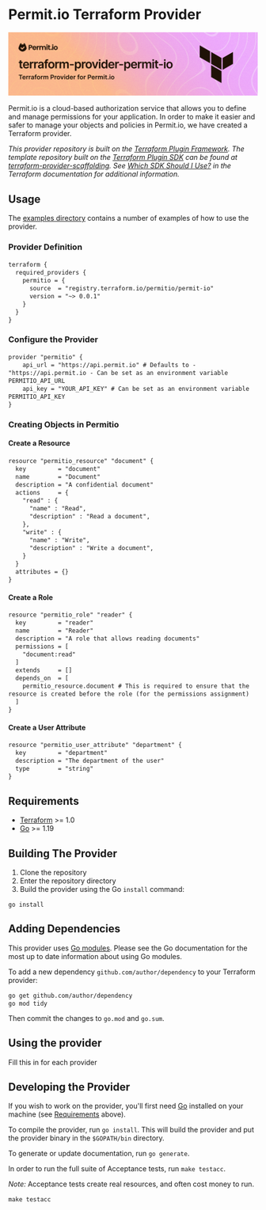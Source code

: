 # Permit.io Terraform Provider

![tf-0.png](imgs/tf-0.png)

Permit.io is a cloud-based authorization service that allows you to define and manage permissions for your application.
In order to make it easier and safer to manage your objects and policies in Permit.io, we have created a Terraform provider.

_This provider repository is built on the [Terraform Plugin Framework](https://github.com/hashicorp/terraform-plugin-framework). The template repository built on the [Terraform Plugin SDK](https://github.com/hashicorp/terraform-plugin-sdk) can be found at [terraform-provider-scaffolding](https://github.com/hashicorp/terraform-provider-scaffolding). See [Which SDK Should I Use?](https://developer.hashicorp.com/terraform/plugin/framework-benefits) in the Terraform documentation for additional information._

## Usage

The [examples directory](./examples) contains a number of examples of how to use the provider.

### Provider Definition

```hcl
terraform {
  required_providers {
    permitio = {
      source  = "registry.terraform.io/permitio/permit-io"
      version = "~> 0.0.1"
    }
  }
}
```

### Configure the Provider

```hcl
provider "permitio" {
    api_url = "https://api.permit.io" # Defaults to - "https://api.permit.io - Can be set as an environment variable PERMITIO_API_URL
    api_key = "YOUR_API_KEY" # Can be set as an environment variable PERMITIO_API_KEY
}
```

### Creating Objects in Permitio

#### Create a Resource

```hcl
resource "permitio_resource" "document" {
  key         = "document"
  name        = "Document"
  description = "A confidential document"
  actions     = {
    "read" : {
      "name" : "Read",
      "description" : "Read a document",
    },
    "write" : {
      "name" : "Write",
      "description" : "Write a document",
    }
  }
  attributes = {}
}
```

#### Create a Role

```hcl
resource "permitio_role" "reader" {
  key         = "reader"
  name        = "Reader"
  description = "A role that allows reading documents"
  permissions = [
    "document:read"
  ]
  extends     = []
  depends_on  = [
    permitio_resource.document # This is required to ensure that the resource is created before the role (for the permissions assignment)
  ]
}
```

#### Create a User Attribute

```hcl
resource "permitio_user_attribute" "department" {
  key         = "department"
  description = "The department of the user"
  type        = "string"
}
```

## Requirements

- [Terraform](https://developer.hashicorp.com/terraform/downloads) >= 1.0
- [Go](https://golang.org/doc/install) >= 1.19

## Building The Provider

1. Clone the repository
1. Enter the repository directory
1. Build the provider using the Go `install` command:

```shell
go install
```

## Adding Dependencies

This provider uses [Go modules](https://github.com/golang/go/wiki/Modules).
Please see the Go documentation for the most up to date information about using Go modules.

To add a new dependency `github.com/author/dependency` to your Terraform provider:

```shell
go get github.com/author/dependency
go mod tidy
```

Then commit the changes to `go.mod` and `go.sum`.

## Using the provider

Fill this in for each provider

## Developing the Provider

If you wish to work on the provider, you'll first need [Go](http://www.golang.org) installed on your machine (see [Requirements](#requirements) above).

To compile the provider, run `go install`. This will build the provider and put the provider binary in the `$GOPATH/bin` directory.

To generate or update documentation, run `go generate`.

In order to run the full suite of Acceptance tests, run `make testacc`.

_Note:_ Acceptance tests create real resources, and often cost money to run.

```shell
make testacc
```
